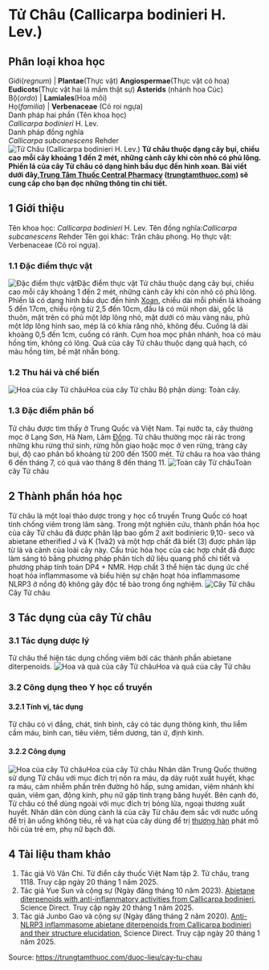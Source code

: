 # Tử Châu (Callicarpa bodinieri H. Lev.)

Phân loại khoa học  
---  
Giới(_regnum_) |  **Plantae**(Thực vật) **Angiospermae**(Thực vật có hoa) **Eudicots**(Thực vật hai lá mầm thật sự) **Asterids** (nhánh hoa Cúc)  
Bộ(_ordo_) | **Lamiales**(Hoa môi)  
Họ(_familia_) | **Verbenaceae** (Cỏ roi ngựa)  
Danh pháp hai phần (Tên khoa học)  
_Callicarpa bodinieri_ H. Lev.  
Danh pháp đồng nghĩa  
_Callicarpa subcanescens_ Rehder   
![Tử Châu \(Callicarpa bodinieri H. Lev.\)](https://trungtamthuoc.com/images/others/tu-chau-2313.jpg)
**Tử châu thuộc dạng cây bụi, chiều cao mỗi cây khoảng 1 đến 2 mét, những cành cây khi còn nhỏ có phủ lông. Phiến lá của cây Tử châu có dạng hình bầu dục đến hình xoan. Bài viết dưới đây,[Trung Tâm Thuốc Central Pharmacy](https://trungtamthuoc.com/ "Trung Tâm Thuốc Central Pharmacy") ([trungtamthuoc.com](https://trungtamthuoc.com/ "trungtamthuoc.com")) sẽ cung cấp cho bạn đọc những thông tin chi tiết.**
##  1 Giới thiệu
Tên khoa học: _Callicarpa bodinieri_ H. Lev.
Tên đồng nghĩa:_Callicarpa subcanescens_ Rehder 
Tên gọi khác: Trân châu phong.
Họ thực vật: Verbenaceae (Cỏ roi ngựa).
### 1.1 Đặc điểm thực vật
![Đặc điểm thực vật](https://trungtamthuoc.com/images/item/tu-chau-1.jpg)Đặc điểm thực vật
Tử châu thuộc dạng cây bụi, chiều cao mỗi cây khoảng 1 đến 2 mét, những cành cây khi còn nhỏ có phủ lông.
Phiến lá có dạng hình bầu dục đến hình [Xoan](https://trungtamthuoc.com/duoc-lieu/cay-xoan "Xoan"), chiều dài mỗi phiến lá khoảng 5 đến 17cm, chiều rộng từ 2,5 đến 10cm, đầu lá có mũi nhọn dài, gốc lá thuôn, mặt trên có phủ một lớp lông nhỏ, mặt dưới có màu vàng nâu, phủ một lớp lông hình sao, mép lá có khía răng nhỏ, không đều. Cuống lá dài khoảng 0,5 đến 1cm, cuống có rãnh.
Cụm hoa mọc phân nhánh, hoa có màu hồng tím, không có lông.
Quả của cây Tử châu thuộc dạng quả hạch, có màu hồng tím, bề mặt nhẵn bóng.
### 1.2 Thu hái và chế biến
![Hoa của cây Tử châu](https://trungtamthuoc.com/images/item/tu-chau-0.jpg)Hoa của cây Tử châu
Bộ phận dùng: Toàn cây.
### 1.3 Đặc điểm phân bố
Tử châu được tìm thấy ở Trung Quốc và Việt Nam. Tại nước ta, cây thường mọc ở Lạng Sơn, Hà Nam, Lâm [Đồng](https://trungtamthuoc.com/hoat-chat/dong "Đồng").
Tử châu thường mọc rải rác trong những khu rừng thứ sinh, rừng hỗn giao hoặc mọc ở ven rừng, tràng cây bụi, độ cao phân bố khoảng từ 200 đến 1500 mét.
Tử châu ra hoa vào tháng 6 đến tháng 7, có quả vào tháng 8 đến tháng 11.
![Toàn cây Tử châu](https://trungtamthuoc.com/images/item/tu-chau-2.jpg)Toàn cây Tử châu
##  2 Thành phần hóa học
Tử châu là một loại thảo dược trong y học cổ truyền Trung Quốc có hoạt tính chống viêm trong lâm sàng. Trong một nghiên cứu, thành phần hóa học của cây Tử châu đã được phân lập bao gồm 2 axit bodinieric 9,10- seco và abietane etherified J và K (1và2) và một hợp chất đã biết (3) được phân lập từ lá và cành của loài cây này. Cấu trúc hóa học của các hợp chất đã được làm sáng tỏ bằng phương pháp phân tích dữ liệu quang phổ chi tiết và phương pháp tính toán DP4 + NMR. Hợp chất 3 thể hiện tác dụng ức chế hoạt hóa inflammasome và biểu hiện sự chặn hoạt hóa inflammasome NLRP3 ở nồng độ không gây độc tế bào trong ống nghiệm.
![Cây Tử châu](https://trungtamthuoc.com/images/item/tu-chau-3.jpg)Cây Tử châu
##  3 Tác dụng của cây Tử châu
### 3.1 Tác dụng dược lý
Tử châu thể hiện tác dụng chống viêm bởi các thành phần abietane diterpenoids.
![Hoa và quả của cây Tử châu](https://trungtamthuoc.com/images/item/tu-chau-4.jpg)Hoa và quả của cây Tử châu
### 3.2 Công dụng theo Y học cổ truyền
#### 3.2.1 Tính vị, tác dụng
Tử châu có vị đắng, chát, tính bình, cây có tác dụng thông kinh, thu liễm cầm máu, bình can, tiêu viêm, tiềm dương, tán ứ, định kinh.
#### 3.2.2 Công dụng
![Hoa của cây Tử châu](https://trungtamthuoc.com/images/item/tu-chau-5.jpg)Hoa của cây Tử châu
Nhân dân Trung Quốc thường sử dụng Tử châu với mục đích trị nôn ra máu, dạ dày ruột xuất huyết, khạc ra máu, cảm nhiễm phần trên đường hô hấp, sưng amidan, viêm nhánh khí quản, viêm gan, động kinh, phụ nữ gặp tình trạng băng huyết.
Bên cạnh đó, Tử châu có thể dùng ngoài với mục đích trị bỏng lửa, ngoại thương xuất huyết.
Nhân dân còn dùng cành lá của cây Tử châu đem sắc với nước uống để trị ăn uống không tiêu, rễ và hạt của cây dùng để trị [thương hàn](https://trungtamthuoc.com/bai-viet/benh-thuong-han "thương hàn") phát mồ hôi của trẻ em, phụ nữ bạch đới.
##  4 Tài liệu tham khảo
  1. Tác giả Võ Văn Chi. Từ điển cây thuốc Việt Nam tập 2. Tử châu, trang 1118. Truy cập ngày 20 tháng 1 năm 2025.
  2. Tác giả Yue Sun và cộng sự (Ngày đăng tháng 10 năm 2023). [Abietane diterpenoids with anti-inflammatory activities from Callicarpa bodinieri](https://www.sciencedirect.com/science/article/abs/pii/S0031942223002418), Science Direct. Truy cập ngày 20 tháng 1 năm 2025.
  3. Tác giả Junbo Gao và cộng sự (Ngày đăng tháng 2 năm 2020). [Anti-NLRP3 inflammasome abietane diterpenoids from Callicarpa bodinieri and their structure elucidation](https://www.sciencedirect.com/science/article/abs/pii/S1001841719305480), Science Direct. Truy cập ngày 20 tháng 1 năm 2025.




Source: https://trungtamthuoc.com/duoc-lieu/cay-tu-chau